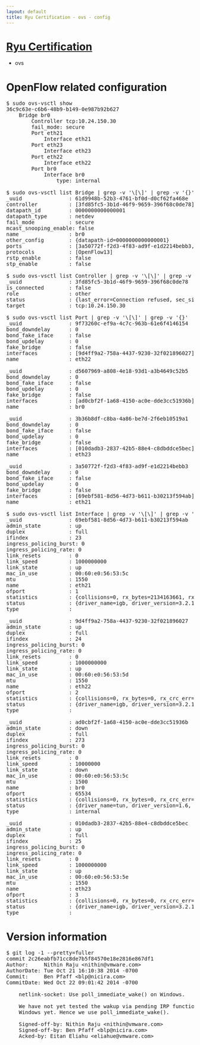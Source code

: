 ```yaml
---
layout: default
title: Ryu Certification - ovs - config
---
```

# [Ryu Certification](http://osrg.github.io/ryu/certification.html)
* ovs 

# OpenFlow related configuration
<pre>
$ sudo ovs-vsctl show
36c9c63e-c6b6-48b9-b149-0e987b92b627
    Bridge br0
        Controller tcp:10.24.150.30
        fail_mode: secure
        Port eth21
            Interface eth21
        Port eth23
            Interface eth23
        Port eth22
            Interface eth22
        Port br0
            Interface br0
                type: internal

$ sudo ovs-vsctl list Bridge | grep -v '\[\]' | grep -v '{}'
_uuid               : 61d9948b-52b3-4761-bf0d-d0cf62fa468e
controller          : [3fd85fc5-3b1d-46f9-9659-396f68c0de78]
datapath_id         : 0000000000000001
datapath_type       : netdev
fail_mode           : secure
mcast_snooping_enable: false
name                : br0
other_config        : {datapath-id=0000000000000001}
ports               : [3a50772f-f2d3-4f83-ad9f-e1d2214bebb3, 3b36b8df-c8ba-4a86-be7d-2f6eb10519a1, 9f73260c-ef9a-4c7c-963b-61e6f4146154, d5607969-a808-4e18-93d1-a3b4649c52b5]
protocols           : [OpenFlow13]
rstp_enable         : false
stp_enable          : false

$ sudo ovs-vsctl list Controller | grep -v '\[\]' | grep -v '{}'
_uuid               : 3fd85fc5-3b1d-46f9-9659-396f68c0de78
is_connected        : false
role                : other
status              : {last_error=Connection refused, sec_since_connect=692, sec_since_disconnect=1, state=BACKOFF}
target              : tcp:10.24.150.30

$ sudo ovs-vsctl list Port | grep -v '\[\]' | grep -v '{}'
_uuid               : 9f73260c-ef9a-4c7c-963b-61e6f4146154
bond_downdelay      : 0
bond_fake_iface     : false
bond_updelay        : 0
fake_bridge         : false
interfaces          : [9d4ff9a2-758a-4437-9230-32f021896027]
name                : eth22

_uuid               : d5607969-a808-4e18-93d1-a3b4649c52b5
bond_downdelay      : 0
bond_fake_iface     : false
bond_updelay        : 0
fake_bridge         : false
interfaces          : [ad0cbf2f-1a68-4150-ac0e-dde3cc51936b]
name                : br0

_uuid               : 3b36b8df-c8ba-4a86-be7d-2f6eb10519a1
bond_downdelay      : 0
bond_fake_iface     : false
bond_updelay        : 0
fake_bridge         : false
interfaces          : [010dadb3-2837-42b5-88e4-c8dbddce5bec]
name                : eth23

_uuid               : 3a50772f-f2d3-4f83-ad9f-e1d2214bebb3
bond_downdelay      : 0
bond_fake_iface     : false
bond_updelay        : 0
fake_bridge         : false
interfaces          : [69ebf581-8d56-4d73-b611-b30213f594ab]
name                : eth21

$ sudo ovs-vsctl list Interface | grep -v '\[\]' | grep -v '{}'
_uuid               : 69ebf581-8d56-4d73-b611-b30213f594ab
admin_state         : up
duplex              : full
ifindex             : 23
ingress_policing_burst: 0
ingress_policing_rate: 0
link_resets         : 0
link_speed          : 1000000000
link_state          : up
mac_in_use          : 00:60:e0:56:53:5c
mtu                 : 1550
name                : eth21
ofport              : 1
statistics          : {collisions=0, rx_bytes=2134163661, rx_crc_err=0, rx_dropped=0, rx_errors=0, rx_frame_err=0, rx_over_err=0, rx_packets=170451543, tx_bytes=0, tx_dropped=0, tx_errors=0, tx_packets=0}
status              : {driver_name=igb, driver_version=3.2.10-k, firmware_version=2.10-9}
type                : 

_uuid               : 9d4ff9a2-758a-4437-9230-32f021896027
admin_state         : up
duplex              : full
ifindex             : 24
ingress_policing_burst: 0
ingress_policing_rate: 0
link_resets         : 0
link_speed          : 1000000000
link_state          : up
mac_in_use          : 00:60:e0:56:53:5d
mtu                 : 1550
name                : eth22
ofport              : 2
statistics          : {collisions=0, rx_bytes=0, rx_crc_err=0, rx_dropped=0, rx_errors=0, rx_frame_err=0, rx_over_err=0, rx_packets=0, tx_bytes=2413667212, tx_dropped=0, tx_errors=0, tx_packets=104730388}
status              : {driver_name=igb, driver_version=3.2.10-k, firmware_version=2.10-9}
type                : 

_uuid               : ad0cbf2f-1a68-4150-ac0e-dde3cc51936b
admin_state         : down
duplex              : full
ifindex             : 273
ingress_policing_burst: 0
ingress_policing_rate: 0
link_resets         : 0
link_speed          : 10000000
link_state          : down
mac_in_use          : 00:60:e0:56:53:5c
mtu                 : 1500
name                : br0
ofport              : 65534
statistics          : {collisions=0, rx_bytes=0, rx_crc_err=0, rx_dropped=0, rx_errors=0, rx_frame_err=0, rx_over_err=0, rx_packets=0, tx_bytes=0, tx_dropped=0, tx_errors=0, tx_packets=0}
status              : {driver_name=tun, driver_version=1.6, firmware_version=N/A}
type                : internal

_uuid               : 010dadb3-2837-42b5-88e4-c8dbddce5bec
admin_state         : up
duplex              : full
ifindex             : 25
ingress_policing_burst: 0
ingress_policing_rate: 0
link_resets         : 0
link_speed          : 1000000000
link_state          : up
mac_in_use          : 00:60:e0:56:53:5e
mtu                 : 1550
name                : eth23
ofport              : 3
statistics          : {collisions=0, rx_bytes=0, rx_crc_err=0, rx_dropped=0, rx_errors=0, rx_frame_err=0, rx_over_err=0, rx_packets=0, tx_bytes=3475864408, tx_dropped=0, tx_errors=0, tx_packets=8043866}
status              : {driver_name=igb, driver_version=3.2.10-k, firmware_version=2.10-9}
type                : 
</pre>

# Version information
<pre>
$ git log -1 --pretty=fuller
commit 2c26eabfb71cc8de7b5f84570e18e2816e867df1
Author:     Nithin Raju &lt;nithin@vmware.com&gt;
AuthorDate: Tue Oct 21 16:10:38 2014 -0700
Commit:     Ben Pfaff &lt;blp@nicira.com&gt;
CommitDate: Wed Oct 22 09:01:42 2014 -0700

    netlink-socket: Use poll_immediate_wake&#40;&#41; on Windows.
    
    We have not yet tested the wakup via pending IRP functionality on
    Windows yet. Hence we use poll_immediate_wake&#40;&#41;.
    
    Signed-off-by: Nithin Raju &lt;nithin@vmware.com&gt;
    Signed-off-by: Ben Pfaff &lt;blp@nicira.com&gt;
    Acked-by: Eitan Eliahu &lt;eliahue@vmware.com&gt;
</pre>
